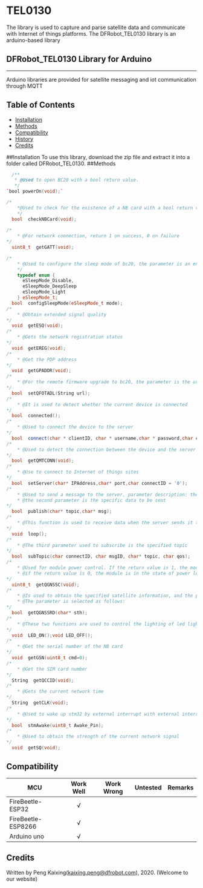 # TEL0130
The library is used to capture and parse satellite data and communicate with Internet of things platforms.
The DFRobot_TEL0130 library is an arduino-based library

## DFRobot_TEL0130 Library for Arduino
---------------------------------------------------------
Arduino libraries are provided for satellite messaging and iot communication through MQTT

## Table of Contents

* [Installation](#installation)
* [Methods](#methods)
* [Compatibility](#compatibility)
* [History](#history)
* [Credits](#credits)

<snippet>
<content>
##Installation
To use this library, download the zip file and extract it into a folder called DFRobot_TEL0130.
##Methods 
  
```C++
  /**
   * @Used to open BC20 with a bool return value.  
   */  
`bool powerOn(void);`  

/*
    *@Used to check for the existence of a NB card with a bool return value
    */  
  bool  checkNBCard(void);
  
/*
    * @For network connection, return 1 on success, 0 on failure
*/  
  uint8_t  getGATT(void);

/*
    * @Used to configure the sleep mode of bc20, the parameter is an enumeration type  
    */
    typedef enum {
      eSleepMode_Disable,   
      eSleepMode_DeepSleep  
      eSleepMode_Light   
    } eSleepMode_t;
  bool  configSleepMode(eSleepMode_t mode);
/*
    * @Obtain extended signal quality   
*/  
  void  getESQ(void);
/*
    * @Gets the network registration status  
*/  
  void  getEREG(void);
/*
    * @Get the PDP address
*/
  void  getGPADDR(void);
/*
    * @For the remote firmware upgrade to bc20, the parameter is the url for the upgrade
*/
  bool  setQFOTADL(String url);
/*
    * @It is used to detect whether the current device is connected
*/
  bool  connected();
/*
    * @Used to connect the device to the server
*/
  bool  connect(char * clientID, char * username,char * password,char connectID ='0');
/*
    * @Used to detect the connection between the device and the server
*/
  bool  getQMTCONN(void);
/*
    * @Use to connect to Internet of things sites
*/
  bool  setServer(char* IPAddress,char* port,char connectID = '0');
/*
    * @Used to send a message to the server, parameter description: the first parameter is used to specify the topic,   
    * @the second parameter is the specific data to be sent
*/
  bool  publish(char* topic,char* msg);
/*
    * @This function is used to receive data when the server sends it to subscribers
*/
  void  loop();
/*
    * @The third parameter used to subscribe is the specified topic
*/
  bool  subTopic(char connectID, char msgID, char* topic, char qos);
/*
    * @Used for module power control. If the return value is 1, the module is in the state of power supply; 
    * @if the return value is 0, the module is in the state of power loss    
*/
  uint8_t  getQGNSSC(void);
/*
    * @Is used to obtain the specified satellite information, and the parameter is used to specify the type of information to be obtained. 
    * @The parameter is selected as follows:
*/
  bool  getQGNSSRD(char* sth);
/*
    * @These two functions are used to control the lighting of led lights
*/
  void  LED_ON();void LED_OFF();
/*
    * @Get the serial number of the NB card
*/
  void  getGSN(uint8_t cmd=0);
/*
    * @Get the SIM card number
*/
  String  getQCCID(void);
/*
    * @Gets the current network time
*/
  String  getCLK(void);
/*
    * @Used to wake up stm32 by external interrupt with external interrupt pin for output signal
*/
  bool  stmAwake(uint8_t Awake_Pin);
/*
    * @Used to obtain the strength of the current network signal
*/
  void  getSQ(void);  
```  

## Compatibility  

MCU                | Work Well | Work Wrong | Untested  | Remarks
------------------ | :----------: | :----------: | :---------: | -----
FireBeetle-ESP32  |      √       |             |            | 
FireBeetle-ESP8266  |      √       |             |            | 
Arduino uno |       √      |             |            | 
  
## Credits
Written by Peng Kaixing(kaixing.peng@dfrobot.com), 2020. (Welcome to our website)
